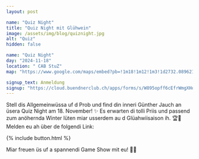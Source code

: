 ```yaml
---
layout: post

name: "Quiz Night"
title: "Quiz Night mit Glühwein"
image: /assets/img/blog/quiznight.jpg
alt: "Quiz"
hidden: false

name: "Quiz Night"
day: "2024-11-18"
location: " CAB StuZ"
map: "https://www.google.com/maps/embed?pb=!1m18!1m12!1m3!1d2732.0896214144545!2d8.544442124628112!3d47.37832180401164!2m3!1f0!2f0!3f0!3m2!1i1024!2i768!4f13.1!3m3!1m2!1s0x479aa0a661cef33b%3A0xa10d1080622bd215!2sEidg.%20StuZ%20-%20Studentisches%20Zentrum!5e0!3m2!1sen!2sch!4v1727202614451!5m2!1sen!2sch"

signup_text: Anmeldung
signup: "https://cloud.buendnerclub.ch/apps/forms/s/W895opff6cEfrWmgXHoprWGj"
---
```


Stell dis Allgemeinwüssa uf d Prob und find din inneri Günther Jauch an üsera Quiz Night am 18. November! ✨ Es erwarten di tolli Priis und passend zum anöhernda Winter lüten miar usserdem au d Glüahwiisaison ih. 🏆🍷 
Melden eu ah über de folgendi Link:

{% include button.html %}

Miar freuen üs uf a spannendi Game Show mit eu! 🫶🏼
